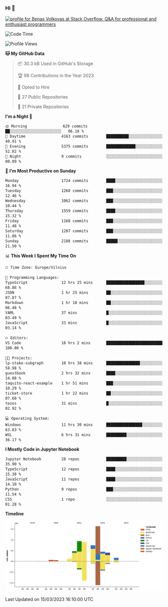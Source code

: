 ### Hi 👋
<a href="https://stackoverflow.com/users/14954249/benas-volkovas"><img src="https://stackoverflow.com/users/flair/14954249.png?theme=dark" width="208" height="58" alt="profile for Benas Volkovas at Stack Overflow, Q&amp;A for professional and enthusiast programmers" title="profile for Benas Volkovas at Stack Overflow, Q&amp;A for professional and enthusiast programmers"></a>

<!--START_SECTION:waka-->
![Code Time](http://img.shields.io/badge/Code%20Time-1%2C325%20hrs%2058%20mins-blue)

![Profile Views](http://img.shields.io/badge/Profile%20Views-0-blue)

**🐱 My GitHub Data** 

> 📦 30.3 kB Used in GitHub's Storage 
 > 
> 🏆 98 Contributions in the Year 2023
 > 
> 💼 Opted to Hire
 > 
> 📜 27 Public Repositories 
 > 
> 🔑 21 Private Repositories 
 > 
**I'm a Night 🦉** 

```text
🌞 Morning                629 commits         ██░░░░░░░░░░░░░░░░░░░░░░░   06.18 % 
🌆 Daytime                4163 commits        ██████████░░░░░░░░░░░░░░░   40.91 % 
🌃 Evening                5375 commits        █████████████░░░░░░░░░░░░   52.82 % 
🌙 Night                  9 commits           ░░░░░░░░░░░░░░░░░░░░░░░░░   00.09 % 
```
📅 **I'm Most Productive on Sunday** 

```text
Monday                   1724 commits        ████░░░░░░░░░░░░░░░░░░░░░   16.94 % 
Tuesday                  1268 commits        ███░░░░░░░░░░░░░░░░░░░░░░   12.46 % 
Wednesday                1062 commits        ███░░░░░░░░░░░░░░░░░░░░░░   10.44 % 
Thursday                 1559 commits        ████░░░░░░░░░░░░░░░░░░░░░   15.32 % 
Friday                   1168 commits        ███░░░░░░░░░░░░░░░░░░░░░░   11.48 % 
Saturday                 1207 commits        ███░░░░░░░░░░░░░░░░░░░░░░   11.86 % 
Sunday                   2188 commits        █████░░░░░░░░░░░░░░░░░░░░   21.50 % 
```


📊 **This Week I Spent My Time On** 

```text
🕑︎ Time Zone: Europe/Vilnius

💬 Programming Languages: 
TypeScript               12 hrs 25 mins      █████████████████░░░░░░░░   68.86 % 
JSON                     1 hr 25 mins        ██░░░░░░░░░░░░░░░░░░░░░░░   07.87 % 
Markdown                 1 hr 10 mins        ██░░░░░░░░░░░░░░░░░░░░░░░   06.48 % 
YAML                     37 mins             █░░░░░░░░░░░░░░░░░░░░░░░░   03.49 % 
JavaScript               33 mins             █░░░░░░░░░░░░░░░░░░░░░░░░   03.14 % 

🔥 Editors: 
VS Code                  18 hrs 2 mins       █████████████████████████   100.00 % 

🐱‍💻 Projects: 
lp-stake-subgraph        10 hrs 38 mins      ███████████████░░░░░░░░░░   58.98 % 
guestbook                2 hrs 32 mins       ████░░░░░░░░░░░░░░░░░░░░░   14.08 % 
taquito-react-example    1 hr 51 mins        ███░░░░░░░░░░░░░░░░░░░░░░   10.29 % 
ticket-store             1 hr 22 mins        ██░░░░░░░░░░░░░░░░░░░░░░░   07.60 % 
tezos                    31 mins             █░░░░░░░░░░░░░░░░░░░░░░░░   02.92 % 

💻 Operating System: 
Windows                  11 hrs 30 mins      ████████████████░░░░░░░░░   63.83 % 
WSL                      6 hrs 31 mins       █████████░░░░░░░░░░░░░░░░   36.17 % 
```

**I Mostly Code in Jupyter Notebook** 

```text
Jupyter Notebook         28 repos            █████████░░░░░░░░░░░░░░░░   35.90 % 
TypeScript               12 repos            ████░░░░░░░░░░░░░░░░░░░░░   15.38 % 
JavaScript               11 repos            ████░░░░░░░░░░░░░░░░░░░░░   14.10 % 
Python                   9 repos             ███░░░░░░░░░░░░░░░░░░░░░░   11.54 % 
CSS                      1 repo              ░░░░░░░░░░░░░░░░░░░░░░░░░   01.28 % 
```



**Timeline**

![Lines of Code chart](https://raw.githubusercontent.com/BenasVolkovas/BenasVolkovas/main/assets/bar_graph.png)


 Last Updated on 15/03/2023 16:10:00 UTC
<!--END_SECTION:waka-->
